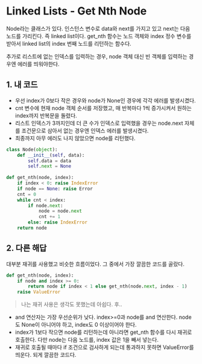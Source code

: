 # Linked Lists - Get Nth Node
Node라는 클래스가 있다. 인스턴스 변수로 data와 next를 가지고 있고 next는 다음 노드를 가리킨다. 즉 linked list이다. get_nth 함수는 노드 객체와 index 정수 변수를 받아서 linked list의 index 번째 노드를 리턴하는 함수다.

추가로 리스트에 없는 인덱스를 입력하는 경우, node 객체 대신 빈 객체를 입력하는 경우엔 에러를 띄워야한다.

## 1. 내 코드

- 우선 index가 0보다 작은 경우와 node가 None인 경우에 각각 에러를 발생시켰다.
- cnt 변수에 현재 node 객체 순서를 저장했고, 매 반복마다 1씩 증가시켜서 원하는 index까지 반복문을 돌렸다.
- 리스트 인덱스가 3까지인데 더 큰 수가 인덱스로 입력했을 경우는 node.next 자체를 조건문으로 삼아서 없는 경우엔 인덱스 에러를 발생시켰다.
- 최종까지 아무 에러도 나지 않았으면 node를 리턴했다.

```python
class Node(object):
    def __init__(self, data):
        self.data = data
        self.next = None
    
def get_nth(node, index):
    if index < 0: raise IndexError
    if node == None: raise Error
    cnt = 0
    while cnt < index:
        if node.next:
            node = node.next
            cnt += 1
        else: raise IndexError
    return node
```

## 2. 다른 해답
대부분 재귀를 사용했고 비슷한 흐름이었다. 그 중에서 가장 깔끔한 코드를 골랐다.

```python
def get_nth(node, index):
    if node and index >= 0:
        return node if index < 1 else get_nth(node.next, index - 1)
    raise ValueError
```
> 나는 재귀 사용은 생각도 못했는데 아쉽다. 후..

- and 연산자는 가장 우선순위가 낮다. index>=0과 node를 and 연산한다. node도 None이 아니어야 하고, index도 0 이상이어야 한다.
- index가 1보다 작으면 node를 리턴하는데 아니라면 get_nth 함수를 다시 재귀로 호출한다. 다만 node는 다음 노드를, index 값은 1을 빼서 넣는다.
- 재귀로 호출될 때마다 if 조건으로 검사하게 되는데 통과하지 못하면 ValueError를 띄운다. 되게 깔끔한 코드다.

